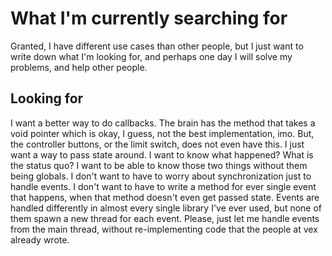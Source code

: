 # What I'm currently searching for

Granted, I have different use cases
than other people, but I just want to write down
what I'm looking for, and perhaps one day I will
solve my problems, and help other people.

## Looking for

I want a better way to do callbacks. The brain 
has the method that takes a void pointer which is 
okay, I guess, not the best implementation, imo. But, 
the controller buttons, or the limit switch, does not
even have this. I just want a way to pass state around. 
I want to know what happened? What is the status quo?
I want to be able to know those two things without them 
being globals. I 
don't want to have to worry about synchronization just 
to handle events. I don't want to have to write a method
for ever single event that happens, when that method
doesn't even get passed state. 
Events are handled differently in almost
every single library I've ever used, but none of them
spawn a new thread for each event. Please, just let me 
handle events from the main thread, without re-implementing
code that the people at vex already wrote.

